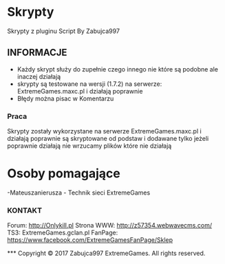 # Skrypty
Skrypty z pluginu Script By Zabujca997

## INFORMACJE

- Każdy skrypt służy do zupełnie czego innego nie które są podobne ale inaczej działają
- skrypty są testowane na wersji (1.7.2) na serwerze: ExtremeGames.maxc.pl i działają poprawnie
- Błędy można pisac w Komentarzu

### Praca
Skrypty zostały wykorzystane na serwerze ExtremeGames.maxc.pl i działają poprawnie są skryptowane od podstaw i dodawane tylko jeżeli poprawnie działają nie wrzucamy plików które nie działają 

# Osoby pomagające
-Mateuszanierusza - Technik sieci ExtremeGames

### KONTAKT

Forum: http://Onlykill.pl
Strona WWW: http://z57354.webwavecms.com/
TS3: ExtremeGames.gclan.pl
FanPage: https://www.facebook.com/ExtremeGamesFanPage/Sklep 

*** Copyright © 2017 Zabujca997 ExtremeGames. All rights reserved.
